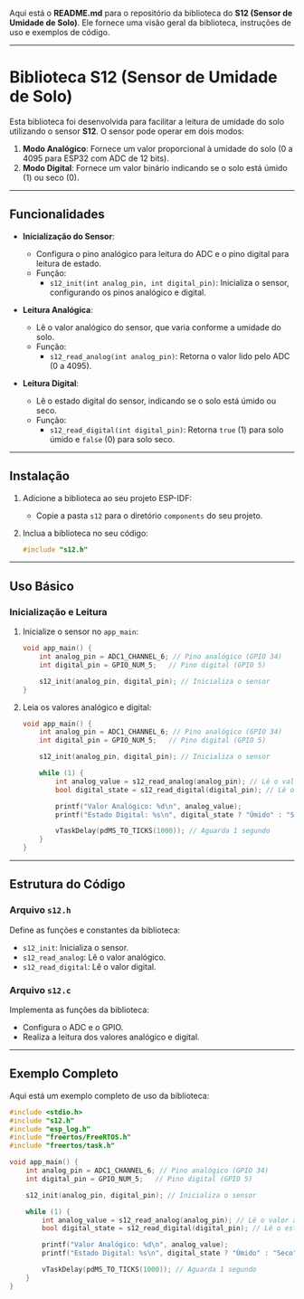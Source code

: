 Aqui está o **README.md** para o repositório da biblioteca do **S12 (Sensor de Umidade de Solo)**. Ele fornece uma visão geral da biblioteca, instruções de uso e exemplos de código.

---

# **Biblioteca S12 (Sensor de Umidade de Solo)**

Esta biblioteca foi desenvolvida para facilitar a leitura de umidade do solo utilizando o sensor **S12**. O sensor pode operar em dois modos:
1. **Modo Analógico**: Fornece um valor proporcional à umidade do solo (0 a 4095 para ESP32 com ADC de 12 bits).
2. **Modo Digital**: Fornece um valor binário indicando se o solo está úmido (1) ou seco (0).

---

## **Funcionalidades**

- **Inicialização do Sensor**:
  - Configura o pino analógico para leitura do ADC e o pino digital para leitura de estado.
  - Função:
    - `s12_init(int analog_pin, int digital_pin)`: Inicializa o sensor, configurando os pinos analógico e digital.

- **Leitura Analógica**:
  - Lê o valor analógico do sensor, que varia conforme a umidade do solo.
  - Função:
    - `s12_read_analog(int analog_pin)`: Retorna o valor lido pelo ADC (0 a 4095).

- **Leitura Digital**:
  - Lê o estado digital do sensor, indicando se o solo está úmido ou seco.
  - Função:
    - `s12_read_digital(int digital_pin)`: Retorna `true` (1) para solo úmido e `false` (0) para solo seco.

---

## **Instalação**

1. Adicione a biblioteca ao seu projeto ESP-IDF:
   - Copie a pasta `s12` para o diretório `components` do seu projeto.

2. Inclua a biblioteca no seu código:
   ```c
   #include "s12.h"
   ```

---

## **Uso Básico**

### **Inicialização e Leitura**

1. Inicialize o sensor no `app_main`:
   ```c
   void app_main() {
       int analog_pin = ADC1_CHANNEL_6; // Pino analógico (GPIO 34)
       int digital_pin = GPIO_NUM_5;   // Pino digital (GPIO 5)

       s12_init(analog_pin, digital_pin); // Inicializa o sensor
   }
   ```

2. Leia os valores analógico e digital:
   ```c
   void app_main() {
       int analog_pin = ADC1_CHANNEL_6; // Pino analógico (GPIO 34)
       int digital_pin = GPIO_NUM_5;   // Pino digital (GPIO 5)

       s12_init(analog_pin, digital_pin); // Inicializa o sensor

       while (1) {
           int analog_value = s12_read_analog(analog_pin); // Lê o valor analógico
           bool digital_state = s12_read_digital(digital_pin); // Lê o estado digital

           printf("Valor Analógico: %d\n", analog_value);
           printf("Estado Digital: %s\n", digital_state ? "Úmido" : "Seco");

           vTaskDelay(pdMS_TO_TICKS(1000)); // Aguarda 1 segundo
       }
   }
   ```

---

## **Estrutura do Código**

### **Arquivo `s12.h`**
Define as funções e constantes da biblioteca:
- `s12_init`: Inicializa o sensor.
- `s12_read_analog`: Lê o valor analógico.
- `s12_read_digital`: Lê o valor digital.

### **Arquivo `s12.c`**
Implementa as funções da biblioteca:
- Configura o ADC e o GPIO.
- Realiza a leitura dos valores analógico e digital.

---

## **Exemplo Completo**

Aqui está um exemplo completo de uso da biblioteca:

```c
#include <stdio.h>
#include "s12.h"
#include "esp_log.h"
#include "freertos/FreeRTOS.h"
#include "freertos/task.h"

void app_main() {
    int analog_pin = ADC1_CHANNEL_6; // Pino analógico (GPIO 34)
    int digital_pin = GPIO_NUM_5;   // Pino digital (GPIO 5)

    s12_init(analog_pin, digital_pin); // Inicializa o sensor

    while (1) {
        int analog_value = s12_read_analog(analog_pin); // Lê o valor analógico
        bool digital_state = s12_read_digital(digital_pin); // Lê o estado digital

        printf("Valor Analógico: %d\n", analog_value);
        printf("Estado Digital: %s\n", digital_state ? "Úmido" : "Seco");

        vTaskDelay(pdMS_TO_TICKS(1000)); // Aguarda 1 segundo
    }
}
```
